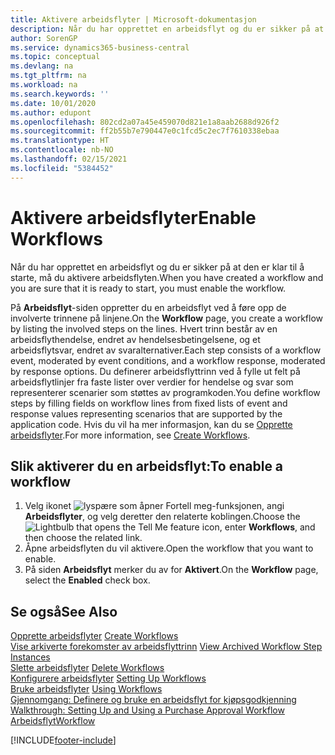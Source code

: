 ```yaml
---
title: Aktivere arbeidsflyter | Microsoft-dokumentasjon
description: Når du har opprettet en arbeidsflyt og du er sikker på at den er klar til å starte, må du aktivere arbeidsflyten.
author: SorenGP
ms.service: dynamics365-business-central
ms.topic: conceptual
ms.devlang: na
ms.tgt_pltfrm: na
ms.workload: na
ms.search.keywords: ''
ms.date: 10/01/2020
ms.author: edupont
ms.openlocfilehash: 802cd2a07a45e459070d821e1a8aab2688d926f2
ms.sourcegitcommit: ff2b55b7e790447e0c1fcd5c2ec7f7610338ebaa
ms.translationtype: HT
ms.contentlocale: nb-NO
ms.lasthandoff: 02/15/2021
ms.locfileid: "5384452"
---
```

# <a name="enable-workflows"></a><span data-ttu-id="97f72-103">Aktivere arbeidsflyter</span><span class="sxs-lookup"><span data-stu-id="97f72-103">Enable Workflows</span></span>
<span data-ttu-id="97f72-104">Når du har opprettet en arbeidsflyt og du er sikker på at den er klar til å starte, må du aktivere arbeidsflyten.</span><span class="sxs-lookup"><span data-stu-id="97f72-104">When you have created a workflow and you are sure that it is ready to start, you must enable the workflow.</span></span>  

 <span data-ttu-id="97f72-105">På **Arbeidsflyt**-siden oppretter du en arbeidsflyt ved å føre opp de involverte trinnene på linjene.</span><span class="sxs-lookup"><span data-stu-id="97f72-105">On the **Workflow** page, you create a workflow by listing the involved steps on the lines.</span></span> <span data-ttu-id="97f72-106">Hvert trinn består av en arbeidsflythendelse, endret av hendelsesbetingelsene, og et arbeidsflytsvar, endret av svaralternativer.</span><span class="sxs-lookup"><span data-stu-id="97f72-106">Each step consists of a workflow event, moderated by event conditions, and a workflow response, moderated by response options.</span></span> <span data-ttu-id="97f72-107">Du definerer arbeidsflyttrinn ved å fylle ut felt på arbeidsflytlinjer fra faste lister over verdier for hendelse og svar som representerer scenarier som støttes av programkoden.</span><span class="sxs-lookup"><span data-stu-id="97f72-107">You define workflow steps by filling fields on workflow lines from fixed lists of event and response values representing scenarios that are supported by the application code.</span></span> <span data-ttu-id="97f72-108">Hvis du vil ha mer informasjon, kan du se [Opprette arbeidsflyter](across-how-to-create-workflows.md).</span><span class="sxs-lookup"><span data-stu-id="97f72-108">For more information, see [Create Workflows](across-how-to-create-workflows.md).</span></span>  

## <a name="to-enable-a-workflow"></a><span data-ttu-id="97f72-109">Slik aktiverer du en arbeidsflyt:</span><span class="sxs-lookup"><span data-stu-id="97f72-109">To enable a workflow</span></span>  
1.  <span data-ttu-id="97f72-110">Velg ikonet ![lyspære som åpner Fortell meg-funksjonen](media/ui-search/search_small.png "Fortell hva du vil gjøre"), angi **Arbeidsflyter**, og velg deretter den relaterte koblingen.</span><span class="sxs-lookup"><span data-stu-id="97f72-110">Choose the ![Lightbulb that opens the Tell Me feature](media/ui-search/search_small.png "Tell me what you want to do") icon, enter **Workflows**, and then choose the related link.</span></span>  
2.  <span data-ttu-id="97f72-111">Åpne arbeidsflyten du vil aktivere.</span><span class="sxs-lookup"><span data-stu-id="97f72-111">Open the workflow that you want to enable.</span></span>  
3.  <span data-ttu-id="97f72-112">På siden **Arbeidsflyt** merker du av for **Aktivert**.</span><span class="sxs-lookup"><span data-stu-id="97f72-112">On the **Workflow** page, select the **Enabled** check box.</span></span>  

## <a name="see-also"></a><span data-ttu-id="97f72-113">Se også</span><span class="sxs-lookup"><span data-stu-id="97f72-113">See Also</span></span>  
 <span data-ttu-id="97f72-114">[Opprette arbeidsflyter](across-how-to-create-workflows.md) </span><span class="sxs-lookup"><span data-stu-id="97f72-114">[Create Workflows](across-how-to-create-workflows.md) </span></span>  
 <span data-ttu-id="97f72-115">[Vise arkiverte forekomster av arbeidsflyttrinn](across-how-to-view-archived-workflow-step-instances.md) </span><span class="sxs-lookup"><span data-stu-id="97f72-115">[View Archived Workflow Step Instances](across-how-to-view-archived-workflow-step-instances.md) </span></span>  
 <span data-ttu-id="97f72-116">[Slette arbeidsflyter](across-how-to-delete-workflows.md) </span><span class="sxs-lookup"><span data-stu-id="97f72-116">[Delete Workflows](across-how-to-delete-workflows.md) </span></span>  
 <span data-ttu-id="97f72-117">[Konfigurere arbeidsflyter](across-set-up-workflows.md) </span><span class="sxs-lookup"><span data-stu-id="97f72-117">[Setting Up Workflows](across-set-up-workflows.md) </span></span>  
 <span data-ttu-id="97f72-118">[Bruke arbeidsflyter](across-use-workflows.md) </span><span class="sxs-lookup"><span data-stu-id="97f72-118">[Using Workflows](across-use-workflows.md) </span></span>  
 <span data-ttu-id="97f72-119">[Gjennomgang: Definere og bruke en arbeidsflyt for kjøpsgodkjenning](walkthrough-setting-up-and-using-a-purchase-approval-workflow.md) </span><span class="sxs-lookup"><span data-stu-id="97f72-119">[Walkthrough: Setting Up and Using a Purchase Approval Workflow](walkthrough-setting-up-and-using-a-purchase-approval-workflow.md) </span></span>  
 [<span data-ttu-id="97f72-120">Arbeidsflyt</span><span class="sxs-lookup"><span data-stu-id="97f72-120">Workflow</span></span>](across-workflow.md)   


[!INCLUDE[footer-include](includes/footer-banner.md)]